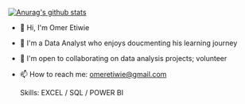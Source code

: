 [![Anurag's github stats](https://github-readme-stats.vercel.app/api?username=Omer-etiwie)](https://github.com/Omer-etiwie/github-readme-stats)
- 👋 Hi, I'm Omer Etiwie
- 👀 I'm a Data Analyst who enjoys doucmenting his learning journey
- 💞 I'm open to collaborating on data analysis projects; volunteer
- 📫 How to reach me: omeretiwie@gmail.com

  Skills: EXCEL / SQL / POWER BI







